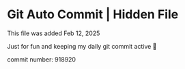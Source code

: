 # Git Auto Commit | Hidden File

This file was added Feb 12, 2025

Just for fun and keeping my daily git commit active 🤪

commit number: 918920
